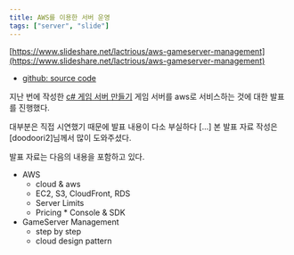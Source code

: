 ```yaml
---
title: AWS를 이용한 서버 운영
tags: ["server", "slide"]
---
```


[https://www.slideshare.net/lactrious/aws-gameserver-management](https://www.slideshare.net/lactrious/aws-gameserver-management)

- [github: source code](https://github.com/lacti/Lz/tree/v0.2)

지난 번에 작성한 [c# 게임 서버 만들기](/2013/06/07/csharp-game-server/) 게임 서버를 aws로 서비스하는 것에 대한 발표를 진행했다.

대부분은 직접 시연했기 때문에 발표 내용이 다소 부실하다 [...]
본 발표 자료 작성은 [doodoori2]님께서 많이 도와주셨다.

발표 자료는 다음의 내용을 포함하고 있다.

- AWS
  - cloud & aws
  - EC2, S3, CloudFront, RDS
  - Server Limits
  - Pricing \* Console & SDK
- GameServer Management
  - step by step
  - cloud design pattern
